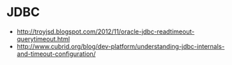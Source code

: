 # JDBC #

* http://troyjsd.blogspot.com/2012/11/oracle-jdbc-readtimeout-querytimeout.html
* http://www.cubrid.org/blog/dev-platform/understanding-jdbc-internals-and-timeout-configuration/

